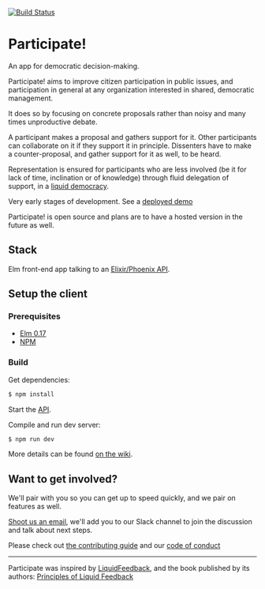 [![Build Status](https://travis-ci.org/participateapp/web-client.svg?branch=master)](https://travis-ci.org/participateapp/web-client)

# Participate!

An app for democratic decision-making.

Participate! aims to improve citizen participation in public issues, and participation in general at any organization interested in shared, democratic management.

It does so by focusing on concrete proposals rather than noisy and many times unproductive debate. 

A participant makes a proposal and gathers support for it. Other participants can collaborate on it if they support it in principle. Dissenters have to make a counter-proposal, and gather support for it as well, to be heard. 

Representation is ensured for participants who are less involved (be it for lack of time, inclination or of knowledge) through fluid delegation of support, in a [liquid democracy](https://en.wikipedia.org/wiki/Delegative_democracy).

Very early stages of development. See a [deployed demo](https://participateapp.github.io)

Participate! is open source and plans are to have a hosted version in the future as well.

## Stack

Elm front-end app talking to an [Elixir/Phoenix API](https://github.com/participateapp/api).


## Setup the client

### Prerequisites

- [Elm 0.17](http://elm-lang.org/)
- [NPM](https://www.npmjs.com/)

### Build

Get dependencies:

```sh
$ npm install
```

Start the [API](https://github.com/participateapp/api#setup).

Compile and run dev server:

```sh
$ npm run dev
```

More details can be found [on the wiki](https://github.com/participateapp/web-client/wiki/Development-Setup).


## Want to get involved?

We'll pair with you so you can get up to speed quickly, and we pair on features as well. 

[Shoot us an email](mailto:oliverbwork@gmail.com), we'll add you to our Slack channel to join the discussion and talk about next steps.

Please check out [the contributing guide](CONTRIBUTING.md) and our [code of conduct](CODE_OF_CONDUCT.md)

---

Participate was inspired by [LiquidFeedback](http://liquidfeedback.org), and the book published by its authors: [Principles of Liquid Feedback](http://principles.liquidfeedback.org)
